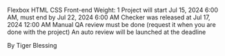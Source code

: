 Flexbox
HTML
CSS
Front-end
 Weight: 1
 Project will start Jul 15, 2024 6:00 AM, must end by Jul 22, 2024 6:00 AM
 Checker was released at Jul 17, 2024 12:00 AM
 Manual QA review must be done (request it when you are done with the project)
 An auto review will be launched at the deadline


By Tiger Blessing

